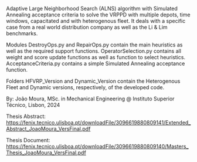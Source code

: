 Adaptive Large Neighborhood Search (ALNS) algorithm with Simulated Annealing acceptance criteria
to solve the VRPPD with multiple depots, time windows, capacitated and with heterogenous fleet.
It deals with a specific case from a real world distribution company as well as the Li & Lim benchmarks.

Modules DestroyOps.py and RepairOps.py contain the main heuristics as well as the required support
functions. OperatorSelection.py contains all weight and score update functions as well as
function to select heuristics. AcceptanceCriteria.py contains a simple Simulated Annealing 
acceptance function.

Folders HFVRP_Version and Dynamic_Version contain the Heterogenous Fleet and Dynamic versions, respectively, of the developed code.

By: João Moura, MSc. in Mechanical Engineering @ Instituto Superior Técnico, Lisbon, 2024

Thesis Abstract: https://fenix.tecnico.ulisboa.pt/downloadFile/3096619880809141/Extended_Abstract_JoaoMoura_VersFinal.pdf

Thesis Document: https://fenix.tecnico.ulisboa.pt/downloadFile/3096619880809140/Masters_Thesis_JoaoMoura_VersFinal.pdf
